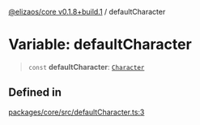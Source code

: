 [@elizaos/core v0.1.8+build.1](../index.md) / defaultCharacter

# Variable: defaultCharacter

> `const` **defaultCharacter**: [`Character`](../type-aliases/Character.md)

## Defined in

[packages/core/src/defaultCharacter.ts:3](https://github.com/Vicolee/riddleculous-ai-agent/blob/main/packages/core/src/defaultCharacter.ts#L3)
